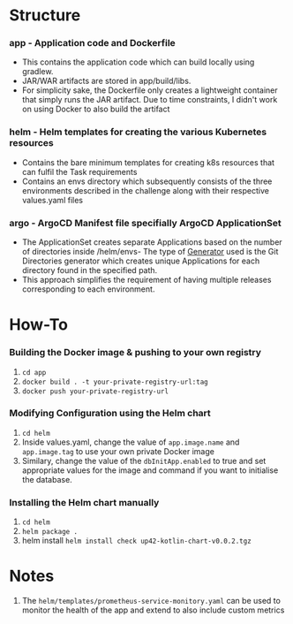 # Structure
### app - Application code and Dockerfile
- This contains the application code which can build locally using gradlew. 
- JAR/WAR artifacts are stored in app/build/libs. 
- For simplicity sake, the Dockerfile only creates a lightweight container that simply runs the JAR artifact. Due to time constraints, I didn't work on using Docker to also build the artifact 

### helm - Helm templates for creating the various Kubernetes resources
- Contains the bare minimum templates for creating k8s resources that can fulfil the Task requirements
- Contains an envs directory which subsequently consists of the three environments described in the challenge along with their respective values.yaml files

### argo - ArgoCD Manifest file specifially ArgoCD ApplicationSet
- The ApplicationSet creates separate Applications based on the number of directories inside /helm/envs- The type of [Generator](https://argocd-applicationset.readthedocs.io/en/stable/Generators-Git/) used is the Git Directories generator which creates unique Applications for each directory found in the specified path. 
- This approach simplifies the requirement of having multiple releases corresponding to each environment. 

# How-To
### Building the Docker image & pushing to your own registry
1. `cd app`
2. `docker build . -t your-private-registry-url:tag`
3. `docker push your-private-registry-url`

### Modifying Configuration using the Helm chart
1. `cd helm`
2. Inside values.yaml, change the value of `app.image.name` and `app.image.tag` to use your own private Docker image 
3. Similary, change the value of the `dbInitApp.enabled` to true and set appropriate values for the image and command if you want to initialise the database.

### Installing the Helm chart manually
1. `cd helm`
2. `helm package .`
3. helm install `helm install check up42-kotlin-chart-v0.0.2.tgz`

# Notes
1. The `helm/templates/prometheus-service-monitory.yaml` can be used to monitor the health of the app and extend to also include custom metrics
